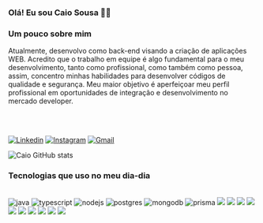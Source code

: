 ### Olá! Eu sou Caio Sousa 👋🏼

### Um pouco sobre mim

Atualmente, desenvolvo como back-end visando a criação de aplicações WEB. Acredito que o trabalho em equipe é algo fundamental para o meu desenvolvimento, tanto como profissional, como também como pessoa, assim, concentro minhas habilidades para desenvolver códigos de qualidade e segurança. Meu maior objetivo é aperfeiçoar meu perfil profissional em oportunidades de integração e desenvolvimento no mercado developer.

<br>
<br>

[![Linkedin](https://img.shields.io/badge/LinkedIn-0077B5?style=for-the-badge&logo=linkedin&logoColor=white)](https://www.linkedin.com/in/caio-sousa-332a57288/)
[![Instagram](https://img.shields.io/badge/Instagram-E4405F?style=for-the-badge&logo=instagram&logoColor=white)](https://www.instagram.com/caiorocha.__/)
[![Gmail](https://img.shields.io/badge/Gmail-D14836?style=for-the-badge&logo=gmail&logoColor=white)](caiothalles607@gmail.com)

![Caio GitHub stats](https://github-readme-stats.vercel.app/api?username=CaioSousaa&show_icons=true&theme=synthwave)

### Tecnologias que uso no meu dia-dia

<div style="display: inline_block"><br/>
    <img aling="center" alt="java" src="https://img.shields.io/badge/Java-ED8B00?style=for-the-badge&logo=openjdk&logoColor=white">
    <img aling="center" alt="typescript" src="https://img.shields.io/badge/TypeScript-007ACC?style=for-the-badge&logo=typescript&logoColor=white">
    <img aling="center" alt="nodejs" src="https://img.shields.io/badge/Node.js-43853D?style=for-the-badge&logo=node.js&logoColor=white">
    <img aling="center" alt="postgres" src="https://img.shields.io/badge/PostgreSQL-316192?style=for-the-badge&logo=postgresql&logoColor=white">
    <img aling ="center" alt="mongodb" src="https://img.shields.io/badge/MongoDB-4EA94B?style=for-the-badge&logo=mongodb&logoColor=white">
    <img aling ="center" alt="prisma" src="https://img.shields.io/badge/Prisma-3982CE?style=for-the-badge&logo=Prisma&logoColor=white">
    <img aling ="center" src="https://img.shields.io/badge/Express.js-404D59?style=for-the-badge">
    <img aling ="center" src="https://img.shields.io/badge/Spring-6DB33F?style=for-the-badge&logo=spring&logoColor=white">
    <img aling ="center" src="https://img.shields.io/badge/C%23-239120?style=for-the-badge&logo=c-sharp&logoColor=white">
     <img aling ="center" src="https://img.shields.io/badge/C%2B%2B-00599C?style=for-the-badge&logo=c%2B%2B&logoColor=white">
     <img aling ="center" src="https://img.shields.io/badge/HTML5-E34F26?style=for-the-badge&logo=html5&logoColor=white">
     <img aling ="center" src="https://img.shields.io/badge/CSS3-1572B6?style=for-the-badge&logo=css3&logoColor=white">
     <img aling ="center" src="https://img.shields.io/badge/MySQL-00000F?style=for-the-badge&logo=mysql&logoColor=white">
    <img aling ="center" src="https://img.shields.io/badge/Amazon_AWS-232F3E?style=for-the-badge&logo=amazon-aws&logoColor=white">
    <img aling ="center" src="https://img.shields.io/badge/Jest-323330?style=for-the-badge&logo=Jest&logoColor=white">
    <img aling ="center" src="https://img.shields.io/badge/GIT-E44C30?style=for-the-badge&logo=git&logoColor=white">
</div>
